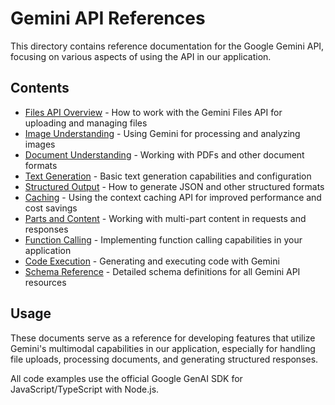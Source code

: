 # Gemini API References

This directory contains reference documentation for the Google Gemini API, focusing on various aspects of using the API in our application.

## Contents

- [Files API Overview](./files-api-overview.md) - How to work with the Gemini Files API for uploading and managing files
- [Image Understanding](./image-understanding.md) - Using Gemini for processing and analyzing images
- [Document Understanding](./document-understanding.md) - Working with PDFs and other document formats
- [Text Generation](./text-generation.md) - Basic text generation capabilities and configuration
- [Structured Output](./structured-output.md) - How to generate JSON and other structured formats
- [Caching](./caching.md) - Using the context caching API for improved performance and cost savings
- [Parts and Content](./parts-and-content.md) - Working with multi-part content in requests and responses
- [Function Calling](./function-calling.md) - Implementing function calling capabilities in your application
- [Code Execution](./code-execution.md) - Generating and executing code with Gemini
- [Schema Reference](./schema-reference.md) - Detailed schema definitions for all Gemini API resources

## Usage

These documents serve as a reference for developing features that utilize Gemini's multimodal capabilities in our application, especially for handling file uploads, processing documents, and generating structured responses.

All code examples use the official Google GenAI SDK for JavaScript/TypeScript with Node.js.